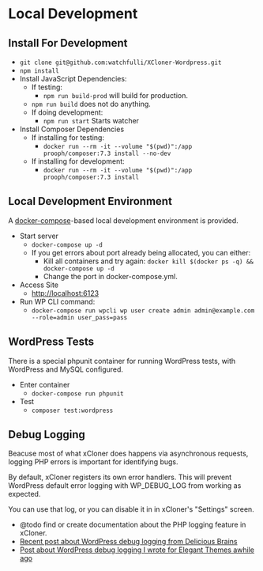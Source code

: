 # Local Development

## Install For Development

- `git clone git@github.com:watchfulli/XCloner-Wordpress.git`
- `npm install`
- Install JavaScript Dependencies:
    - If testing:
        - `npm run build-prod` will build for production.
    -    `npm run build` does not do anything.
    - If doing development:
        - `npm run start` Starts watcher
- Install Composer Dependencies
    - If installing for testing:
        - `docker run --rm -it --volume "$(pwd)":/app prooph/composer:7.3 install --no-dev`
    - If installing for development:
        - `docker run --rm -it --volume "$(pwd)":/app prooph/composer:7.3 install`

## Local Development Environment
A [docker-compose](https://docs.docker.com/samples/wordpress/)-based local development environment is provided.

- Start server
    - `docker-compose up -d`
    - If you get errors about port already being allocated, you can either:
        - Kill all containers and try again: `docker kill $(docker ps -q) && docker-compose up -d`
        - Change the port in docker-compose.yml.
- Access Site
    - [http://localhost:6123](http://localhost:6123)
- Run WP CLI command:
    - `docker-compose run wpcli wp user create admin admin@example.com --role=admin user_pass=pass`

## WordPress Tests

There is a special phpunit container for running WordPress tests, with WordPress and MySQL configured.

- Enter container
    - `docker-compose run phpunit`
- Test
    - `composer test:wordpress`

## Debug Logging

Beacuse most of what xCloner does happens via asynchronous requests, logging PHP errors is important for identifying bugs.

By default, xCloner registers its own error handlers. This will prevent WordPress default error logging with WP_DEBUG_LOG from working as expected.

You can use that log, or you can disable it in in xCloner's "Settings" screen.

- @todo find or create documentation about the PHP logging feature in xCloner.
- [Recent post about WordPress debug logging from Delicious Brains](https://deliciousbrains.com/why-use-wp-debug-log-wordpress-development/)
- [Post about WordPress debug logging I wrote for Elegant Themes awhile ago](https://www.elegantthemes.com/blog/tips-tricks/using-the-wordpress-debug-log)
